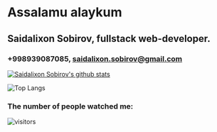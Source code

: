 # Assalamu alaykum

## Saidalixon Sobirov, fullstack web-developer. 
### +998939087085, saidalixon.sobirov@gmail.com

<!--
**saidalixon-sobirov/saidalixon-sobirov** is a ✨ _special_ ✨ repository because its `README.md` (this file) appears on your GitHub profile.

Here are some ideas to get you started:

- 🔭 I’m currently working on ...
- 🌱 I’m currently learning ...
- 👯 I’m looking to collaborate on ...
- 🤔 I’m looking for help with ...
- 💬 Ask me about ...
- 📫 How to reach me: ...
- 😄 Pronouns: ...
- ⚡ Fun fact: ...
-->

[![Saidalixon Sobirov's github stats](https://github-readme-stats.vercel.app/api?username=saidalixon-sobirov)](https://github.com/saidalixon-sobirov/github-readme-stats)

![Top Langs](https://github-readme-stats.vercel.app/api/top-langs/?username=saidalixon-sobirov)


### The number of people watched me:


![visitors](https://visitor-badge.glitch.me/badge?page_id=saidalixon-sobirov)
